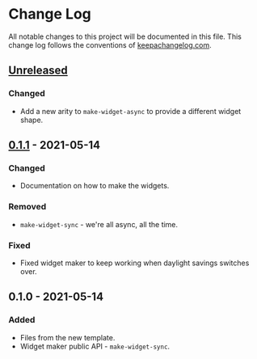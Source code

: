 # Change Log
All notable changes to this project will be documented in this file. This change log follows the conventions of [keepachangelog.com](http://keepachangelog.com/).

## [Unreleased]
### Changed
- Add a new arity to `make-widget-async` to provide a different widget shape.

## [0.1.1] - 2021-05-14
### Changed
- Documentation on how to make the widgets.

### Removed
- `make-widget-sync` - we're all async, all the time.

### Fixed
- Fixed widget maker to keep working when daylight savings switches over.

## 0.1.0 - 2021-05-14
### Added
- Files from the new template.
- Widget maker public API - `make-widget-sync`.

[Unreleased]: https://github.com/your-name/training_day1/compare/0.1.1...HEAD
[0.1.1]: https://github.com/your-name/training_day1/compare/0.1.0...0.1.1

